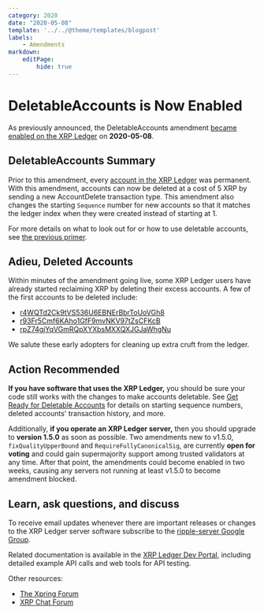 ```yaml
---
category: 2020
date: "2020-05-08"
template: '../../@theme/templates/blogpost'
labels:
    - Amendments
markdown:
    editPage:
        hide: true
---
```

# DeletableAccounts is Now Enabled

As previously announced, the DeletableAccounts amendment [became enabled on the XRP Ledger](https://livenet.xrpl.org/transactions/47B90519D31E0CB376B5FEE5D9359FA65EEEB2289F1952F2A3EB71D623B945DE) on **2020-05-08**.

<!-- BREAK -->

## DeletableAccounts Summary

Prior to this amendment, every [account in the XRP Ledger](https://xrpl.org/accounts.html) was permanent. With this amendment, accounts can now be deleted at a cost of 5 XRP by sending a new AccountDelete transaction type. This amendment also changes the starting `Sequence` number for new accounts so that it matches the ledger index when they were created instead of starting at 1.

For more details on what to look out for or how to use deletable accounts, see [the previous primer](/blog/2020/get-ready-for-deletable-accounts).

## Adieu, Deleted Accounts

Within minutes of the amendment going live, some XRP Ledger users have already started reclaiming XRP by deleting their excess accounts. A few of the first accounts to be deleted include:

- [r4WQTd2Ck9tVS536U6EBNErBbrToUoVGh8](https://livenet.xrpl.org/transactions/CF61501174E29B3C7A63E65FFCEF4EA882BD22B449490AB453701DCA7EEAF0B3/detailed)
- [r93Fr5Cmf6KAho1GfF9mvNKV97tZsCFKcB](https://livenet.xrpl.org/transactions/2BCD5B4C9CB7DC65C4C620F2767104CF3F35F805B189A414C1E02479788B7FDA/detailed)
- [rpZ74gjYqVGmRQpXYXbsMXXQXJGJaWhgNu](https://livenet.xrpl.org/transactions/9E471809937837E1D7F6DB5542BECFFD2CE4D43E93D6169613333858CB865436/detailed)

We salute these early adopters for cleaning up extra cruft from the ledger.

## Action Recommended

**If you have software that uses the XRP Ledger,** you should be sure your code still works with the changes to make accounts deletable. See [Get Ready for Deletable Accounts](https://xrpl.org/blog/2020/get-ready-for-deletable-accounts.html) for details on starting sequence numbers, deleted accounts' transaction history, and more.

Additionally, **if you operate an XRP Ledger server,** then you should upgrade to **version 1.5.0** as soon as possible. Two amendments new to v1.5.0, `fixQualityUpperBound` and `RequireFullyCanonicalSig`, are currently **open for voting** and could gain supermajority support among trusted validators at any time. After that point, the amendments could become enabled in two weeks, causing any servers not running at least v1.5.0 to become amendment blocked.

## Learn, ask questions, and discuss

To receive email updates whenever there are important releases or changes to the XRP Ledger server software subscribe to the [ripple-server Google Group](https://groups.google.com/forum/#!forum/ripple-server).

Related documentation is available in the [XRP Ledger Dev Portal](https://xrpl.org/), including detailed example API calls and web tools for API testing.

Other resources:

* [The Xpring Forum](https://forum.xpring.io/)
* [XRP Chat Forum](http://www.xrpchat.com/)
